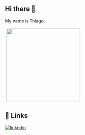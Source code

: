 ## Hi there 👋


My name is Thiago.
</br></br>
![]()
<img src="https://media.giphy.com/media/NnMH7LDpZTPZS/giphy.gif?cid=ecf05e474m96nchqajunrfq85m3lecgxhoejhw9gbk56f9w3&ep=v1_gifs_related&rid=giphy.gif" height="240" />




## 🔗 Links

[![linkedin](https://img.shields.io/badge/linkedin-0A66C2?style=for-the-badge&logo=linkedin&logoColor=white)](https://www.linkedin.com/in/bthiago09/)
